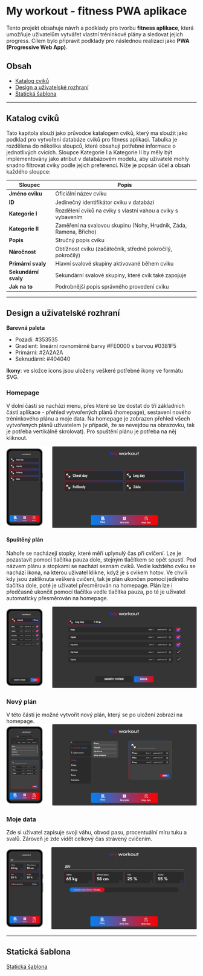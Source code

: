 # My workout - fitness PWA aplikace
Tento projekt obsahuje návrh a podklady pro tvorbu **fitness aplikace**, která umožňuje uživatelům vytvářet vlastní tréninkové plány a sledovat jejich progress. Cílem bylo připravit podklady pro následnou realizaci jako **PWA (Progressive Web App)**.

## Obsah
- [Katalog cviků](#-katalog-cviků)
- [Design a uživatelské rozhraní](#-design-a-uživatelské-rozhraní)
- [Statická šablona](#-statická-šablona)

---

## Katalog cviků
Tato kapitola slouží jako průvodce katalogem cviků, který ma sloužit jako podklad pro vytvoření databáze cviků pro fitness aplikaci. Tabulka je rozdělena do několika sloupců, které obsahují potřebné informace o jednotlivých cvicích. Sloupce Kategorie I a Kategorie II by měly být implementovány jako atribut v databázovém modelu, aby uživatelé mohly snadno filtrovat cviky podle jejich preferencí. Níže je popsán účel a obsah každého sloupce:

| Sloupec               | Popis |
|-----------------------|-------|
| **Jméno cviku**       | Oficiální název cviku |
| **ID**                | Jedinečný identifikátor cviku v databázi |
| **Kategorie I**       | Rozdělení cviků na cviky s vlastní vahou a cviky s vybavením |
| **Kategorie II**      | Zaměření na svalovou skupinu (Nohy, Hrudník, Záda, Ramena, Břicho) |
| **Popis**             | Stručný popis cviku|
| **Náročnost**         | Obtížnost cviku (začátečník, středně pokročilý, pokročilý) |
| **Primární svaly**    | Hlavní svalové skupiny aktivované během cviku |
| **Sekundární svaly**  | Sekundární svalové skupiny, které cvik také zapojuje |
| **Jak na to**         | Podrobnější popis správného provedení cviku |

---

## Design a uživatelské rozhraní
**Barevná paleta**
 - Pozadí: #353535
 - Gradient: lineární rovnoměrně barvy #FE0000 s barvou #0381F5
 - Primární: #2A2A2A
 - Seknudární: #404040

**Ikony**: ve složce icons jsou uloženy veškeré potřebné ikony ve formátu SVG.

### Homepage
V dolní části se nachází menu, přes které se lze dostat do tří základních částí aplikace - přehled vytvořených plánů (homepage), sestavení nového tréninkového plánu a moje data.
Na homepage je zobrazen přehled všech vytvořených plánů uživatelem (v případě, že se nevejdou na obrazovku, tak je potřeba vertikálně skrolovat). Pro spuštění plánu je potřeba na něj kliknout.

![homepage](https://github.com/pslib-cz/2023-l4-web-mockupapp-tomaspacak/blob/main/img/homepage.png)

#### Spuštěný plán
Nahoře se nacházejí stopky, které měří uplynulý čas při cvičení. Lze je pozastavit pomocí tlačítka pauza dole, stejným tlačítkem se opět spustí. Pod názvem plánu a stopkami se nachází seznam cviků. Vedle každého cviku se nachází ikona, na kterou uživatel klikne, když je s cvikem hotov. Ve chvíli kdy jsou zakliknuta veškerá cvičení, tak je plán ukončen pomocí jediného tlačítka dole, poté je uživatel přesměrován na homepage. Plán lze i předčasně ukončit pomocí tlačítka vedle tlačítka pauza, po té je uživatel automaticky přesměrován na homepage.

![spuštěný plán](https://github.com/pslib-cz/2023-l4-web-mockupapp-tomaspacak/blob/main/img/spusteny_plan.png)

### Nový plán
V této části je možné vytvořit nový plán, který se po uložení zobrazí na homepage.
![tvorba nového plánu](https://github.com/pslib-cz/2023-l4-web-mockupapp-tomaspacak/blob/main/img/novy_plan.png)

### Moje data
Zde si uživatel zapisuje svoji váhu, obvod pasu, procentuální míru tuku a svalů. Zároveň je zde vidět celkový čas strávený cvičením.

![moje data](https://github.com/pslib-cz/2023-l4-web-mockupapp-tomaspacak/blob/main/img/moje_data.png)

---
## Statická šablona
[Statická šablona](https://pslib-cz.github.io/2023-l4-web-mockupapp-tomaspacak/index.html)



